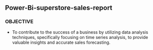 ## Power-Bi-superstore-sales-report
### OBJECTIVE
- To contribute to the success of a business by utilizing data analysis techniques, specifically focusing on time series analysis, to provide valuable insights and accurate sales forecasting.

